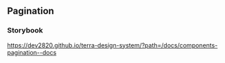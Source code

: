 ## Pagination

### Storybook

https://dev2820.github.io/terra-design-system/?path=/docs/components-pagination--docs
